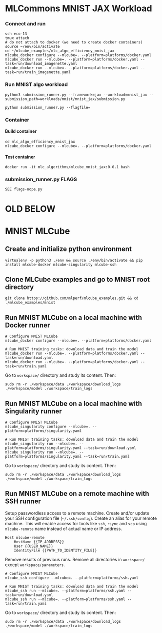 # MLCommons MNIST JAX Workload


### Connect and run
```
ssh eco-13
tmux attach
# do not attach to docker (we need to create docker containers)
source ~/env/bin/activate
cd ~/mlcube_examples/mlc_algo_efficiency_mnist_jax
mlcube_docker configure --mlcube=. --platform=platforms/docker.yaml
mlcube_docker run --mlcube=. --platform=platforms/docker.yaml --task=run/download_imagenette.yaml
mlcube_docker run --mlcube=. --platform=platforms/docker.yaml --task=run/train_imagenette.yaml
```

### Run MNIST algo workload
```
python3 submission_runner.py --framework=jax --workload=mnist_jax --submission_path=workloads/mnist/mnist_jax/submission.py

python submission_runner.py --flagfile=
```

### Container
#### Build container
```
cd mlc_algo_efficiency_mnist_jax
mlcube_docker configure --mlcube=. --platform=platforms/docker.yaml
```

#### Test container
```
docker run -it mlc_algorithms/mlcube_mnist_jax:0.0.1 bash
```


### submission_runner.py FLAGS
```
SEE flags-nope.py
```

# OLD BELOW

# MNIST MLCube

## Create and initialize python environment
```
virtualenv -p python3 ./env && source ./env/bin/activate && pip install mlcube-docker mlcube-singularity mlcube-ssh
```

## Clone MLCube examples and go to MNIST root directory
```
git clone https://github.com/mlperf/mlcube_examples.git && cd ./mlcube_examples/mnist
```

## Run MNIST MLCube on a local machine with Docker runner
```
# Configure MNIST MLCube
mlcube_docker configure --mlcube=. --platform=platforms/docker.yaml

# Run MNIST training tasks: download data and train the model
mlcube_docker run --mlcube=. --platform=platforms/docker.yaml --task=run/download.yaml
mlcube_docker run --mlcube=. --platform=platforms/docker.yaml --task=run/train.yaml
```
Go to `workspace/` directory and study its content. Then: 
```
sudo rm -r ./workspace/data ./workspace/download_logs ./workspace/model ./workspace/train_logs   
``` 


## Run MNIST MLCube on a local machine with Singularity runner
```
# Configure MNIST MLCube
mlcube_singularity configure --mlcube=. --platform=platforms/singularity.yaml

# Run MNIST training tasks: download data and train the model
mlcube_singularity run --mlcube=. --platform=platforms/singularity.yaml --task=run/download.yaml
mlcube_singularity run --mlcube=. --platform=platforms/singularity.yaml --task=run/train.yaml
```
Go to `workspace/` directory and study its content. Then:
```
sudo rm -r ./workspace/data ./workspace/download_logs ./workspace/model ./workspace/train_logs   
``` 


## Run MNIST MLCube on a remote machine with SSH runner
Setup passwordless access to a remote machine. Create and/or update your SSH configuration file (`~/.ssh/config`).
Create an alias for your remote machine. This will enable access for tools like `ssh`, `rsync` and `scp` using 
`mlcube-remote` name instead of actual name or IP address. 
```
Host mlcube-remote
    HostName {{IP_ADDRESS}}
    User {{USER_NAME}}
    IdentityFile {{PATH_TO_IDENTITY_FILE}}
```
Remove results of previous runs. Remove all directories in `workspace/` except `workspace/parameters`.

```
# Configure MNIST MLCube
mlcube_ssh configure --mlcube=. --platform=platforms/ssh.yaml

# Run MNIST training tasks: download data and train the model
mlcube_ssh run --mlcube=. --platform=platforms/ssh.yaml --task=run/download.yaml
mlcube_ssh run --mlcube=. --platform=platforms/ssh.yaml --task=run/train.yaml
```
Go to `workspace/` directory and study its content. Then:
```
sudo rm -r ./workspace/data ./workspace/download_logs ./workspace/model ./workspace/train_logs   
``` 
